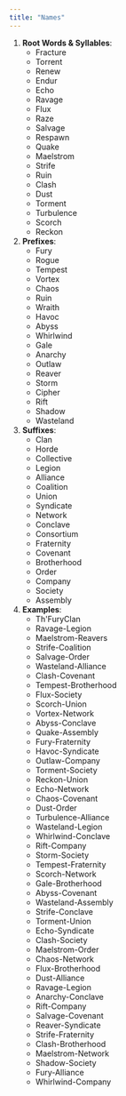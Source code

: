 ```yaml
---
title: "Names"
---
```


1. **Root Words & Syllables**:
    - Fracture
    - Torrent
    - Renew
    - Endur
    - Echo
    - Ravage
    - Flux
    - Raze
    - Salvage
    - Respawn
    - Quake
    - Maelstrom
    - Strife
    - Ruin
    - Clash
    - Dust
    - Torment
    - Turbulence
    - Scorch
    - Reckon
2. **Prefixes**:
    - Fury
    - Rogue
    - Tempest
    - Vortex
    - Chaos
    - Ruin
    - Wraith
    - Havoc
    - Abyss
    - Whirlwind
    - Gale
    - Anarchy
    - Outlaw
    - Reaver
    - Storm
    - Cipher
    - Rift
    - Shadow
    - Wasteland
3. **Suffixes**:
    - Clan
    - Horde
    - Collective
    - Legion
    - Alliance
    - Coalition
    - Union
    - Syndicate
    - Network
    - Conclave
    - Consortium
    - Fraternity
    - Covenant
    - Brotherhood
    - Order
    - Company
    - Society
    - Assembly
4. **Examples**:
    - Th'FuryClan
    - Ravage-Legion
    - Maelstrom-Reavers
    - Strife-Coalition
    - Salvage-Order
    - Wasteland-Alliance
    - Clash-Covenant
    - Tempest-Brotherhood
    - Flux-Society
    - Scorch-Union
    - Vortex-Network
    - Abyss-Conclave
    - Quake-Assembly
    - Fury-Fraternity
    - Havoc-Syndicate
    - Outlaw-Company
    - Torment-Society
    - Reckon-Union
    - Echo-Network
    - Chaos-Covenant
    - Dust-Order
    - Turbulence-Alliance
    - Wasteland-Legion
    - Whirlwind-Conclave
    - Rift-Company
    - Storm-Society
    - Tempest-Fraternity
    - Scorch-Network
    - Gale-Brotherhood
    - Abyss-Covenant
    - Wasteland-Assembly
    - Strife-Conclave
    - Torment-Union
    - Echo-Syndicate
    - Clash-Society
    - Maelstrom-Order
    - Chaos-Network
    - Flux-Brotherhood
    - Dust-Alliance
    - Ravage-Legion
    - Anarchy-Conclave
    - Rift-Company
    - Salvage-Covenant
    - Reaver-Syndicate
    - Strife-Fraternity
    - Clash-Brotherhood
    - Maelstrom-Network
    - Shadow-Society
    - Fury-Alliance
    - Whirlwind-Company
